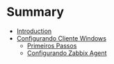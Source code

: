 # Summary

* [Introduction](README.md)
* [Configurando Cliente Windows](configuring_client_windows/README.md)
   * [Primeiros Passos](configuring_client_windows/firststeps.md)
   * [Configurando Zabbix Agent](configuring_client_windows/configurando_zabbix_agent.md)


